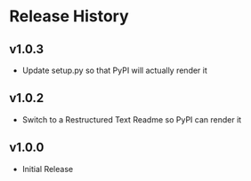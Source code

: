 # Release History

## v1.0.3
- Update setup.py so that PyPI will actually render it

## v1.0.2
- Switch to a Restructured Text Readme so PyPI can render it

## v1.0.0
- Initial Release
